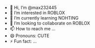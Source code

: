 - 👋 Hi, I’m @max232445
- 👀 I’m interested in ROBLOX
- 🌱 I’m currently learning NOHTING
- 💞️ I’m looking to collaborate on ROBLOX
- 📫 How to reach me ...
- 😄 Pronouns: CUTE
- ⚡ Fun fact: ...

<!---
max232445/max232445 is a ✨ special ✨ repository because its `README.md` (this file) appears on your GitHub profile.
You can click the Preview link to take a look at your changes.
--->
